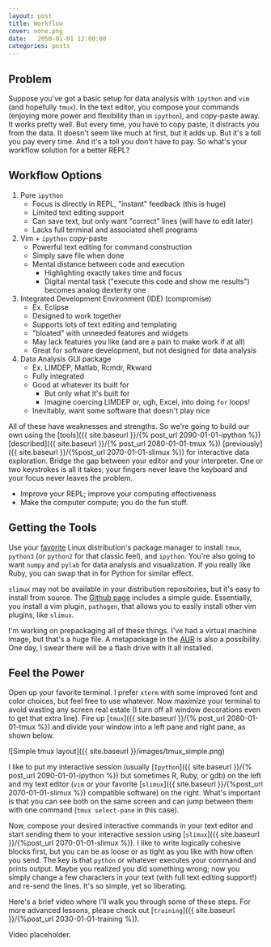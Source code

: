 ```yaml
---
layout: post
title: Workflow
cover: none.png
date:   2050-01-01 12:00:00
categories: posts
---
```


Problem
---

Suppose you've got a basic setup for data analysis with `ipython` and `vim` (and hopefully `tmux`).  In the text editor, you compose your commands (enjoying more power and flexibility than in `ipython`), and copy-paste away.  It works pretty well.  But every time, you have to copy paste, it distracts you from the data.  It doesn't seem like much at first, but it adds up.  But it's a toll you pay every time.  And it's a toll you don't have to pay.  So what's your workflow solution for a better REPL?

Workflow Options
---

1. Pure `ipython`
    + Focus is directly in REPL, "instant" feedback (this is huge)
    - Limited text editing support
    - Can save text, but only want "correct" lines (will have to edit later)
    - Lacks full terminal and associated shell programs
2. Vim + `ipython` copy-paste
    + Powerful text editing for command construction
    + Simply save file when done
    - Mental distance between code and execution
        * Highlighting exactly takes time and focus
        * Digital mental task ("execute this code and show me results") becomes analog dexterity one
3. Integrated Development Environment (IDE) (compromise)
    * Ex. Eclipse
    + Designed to work together
    + Supports lots of text editing and templating
    - "bloated" with unneeded features and widgets
    - May lack features you like (and are a pain to make work if at all)
    - Great for software development, but not designed for data analysis
4. Data Analysis GUI package
    * Ex. LIMDEP, Matlab, Rcmdr, Rkward
    + Fully integrated
    + Good at whatever its built for
        - But only what it's built for
        * Imagine coercing LIMDEP or, ugh, Excel, into doing `for` loops!
    + Inevitably, want some software that doesn't play nice

All of these have weaknesses and strengths.  So we're going to build our own using the [tools]({{ site.baseurl }}/{% post_url 2090-01-01-ipython %}) [described]({{ site.baseurl }}/{% post_url 2080-01-01-tmux %}) [previously]({{ site.baseurl }}/{%post_url 2070-01-01-slimux %}) for interactive data exploration.  Bridge the gap between your editor and your interpreter.  One or two keystrokes is all it takes; your fingers never leave the keyboard and your focus never leaves the problem.

* Improve your REPL; improve your computing effectiveness
* Make the computer compute; you do the fun stuff.

Getting the Tools
---

Use your [favorite](https://www.archlinux.org) Linux distribution's package manager to install `tmux`, `python3` (or `python2` for that classic feel), and `ipython`.  You're also going to want `numpy` and `pylab` for data analysis and visualization.  If you really like Ruby, you can swap that in for Python for similar effect.

`slimux` may not be available in your distribution repositories, but it's easy to install from source.  The [Github page](https://github.com/epeli/slimux) includes a simple guide.  Essentially, you install a vim plugin, `pathogen`, that allows you to easily install other vim plugins, like `slimux`.

I'm working on prepackaging all of these things.  I've had a virtual machine image, but that's a huge file.  A metapackage in the [AUR](https://aur.archlinux.org) is also a possibility.  One day, I swear there will be a flash drive with it all installed.

Feel the Power
---

Open up your favorite terminal.  I prefer `xterm` with some improved font and color choices, but feel free to use whatever.  Now maximize your terminal to avoid wasting any screen real estate (I turn off all window decorations even to get that extra line).  Fire up [`tmux`]({{ site.baseurl }}/{% post_url 2080-01-01-tmux %}) and divide your window into a left pane and right pane, as shown below.

![Simple tmux layout]({{ site.baseurl }}/images/tmux_simple.png)

I like to put my interactive session (usually [`Ipython`]({{ site.baseurl }}/{% post_url 2090-01-01-ipython %}) but sometimes R, Ruby, or gdb) on the left and my text editor (`vim` or your favorite [`slimux`]({{ site.baseurl }}/{%post_url 2070-01-01-slimux %}) compatible software) on the right.  What's important is that you can see both on the same screen and can jump between them with one command (`tmux select-pane` in this case).

Now, compose your desired interactive commands in your text editor and start sending them to your interactive session using [`slimux`]({{ site.baseurl }}/{%post_url 2070-01-01-slimux %}).  I like to write logically cohesive blocks first, but you can be as loose or as tight as you like with how often you send.  The key is that `python` or whatever executes your command and prints output.  Maybe you realized you did something wrong; now you simply change a few characters in your text (with full text editing support!) and re-send the lines.  It's so simple, yet so liberating.

Here's a brief video where I'll walk you through some of these steps.  For more advanced lessons, please check out [`training`]({{ site.baseurl }}/{%post_url 2030-01-01-training %}).

Video placeholder.
